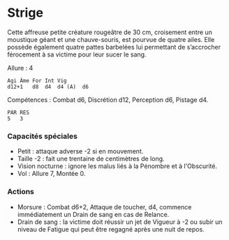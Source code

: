 # Strige

Cette affreuse petite créature rougeâtre de 30 cm, croisement entre un moustique géant et une chauve-souris, est pourvue de quatre ailes. Elle possède également quatre pattes barbelées lui permettant de s’accrocher férocement à sa victime pour leur sucer le sang.

Allure : 4

	Agi	Âme	For	Int	Vig
	d12+1	d8	d4	d4 (A)	d6

Compétences : Combat d6, Discrétion d12, Perception d6, Pistage d4.

	PAR	RES
	5	3

### Capacités spéciales
- Petit : attaque adverse -2 si en mouvement.
- Taille -2 : fait une trentaine de centimètres de long.
- Vision nocturne : ignore les malus liés à la Pénombre et à l'Obscurité.
- Vol : Allure 7, Montée 0.

### Actions
- Morsure : Combat d6+2, Attaque de toucher, d4, commence immédiatement un Drain de sang en cas de Relance.
- Drain de sang : la victime doit réussir un jet de Vigueur à -2 ou subir un niveau de Fatigue qui peut être regagné après une nuit de repos.
